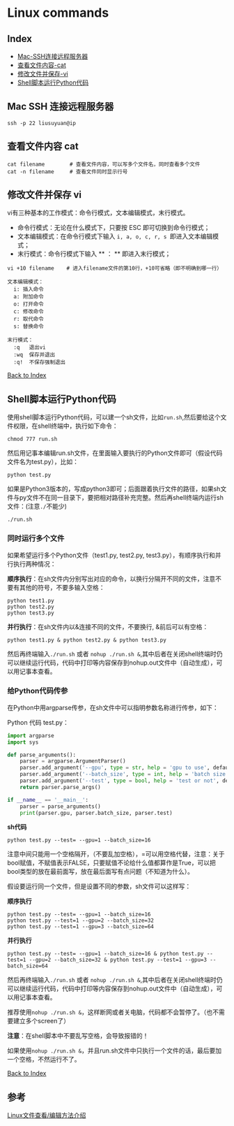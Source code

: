 # Linux commands

## Index

- [Mac-SSH连接远程服务器](#Mac-SSH-连接远程服务器)
- [查看文件内容-cat](#查看文件内容-cat)
- [修改文件并保存-vi](#修改文件并保存-vi)
- [Shell脚本运行Python代码](#Shell脚本运行Python代码)

## Mac SSH 连接远程服务器

`` ssh -p 22 liusuyuan@ip ``

## 查看文件内容 cat

```
cat filename        # 查看文件内容，可以写多个文件名，同时查看多个文件
cat -n filename     # 查看文件同时显示行号
```

## 修改文件并保存 vi

vi有三种基本的工作模式：命令行模式，文本编辑模式，末行模式。

- 命令行模式：无论在什么模式下，只要按 ESC 即可切换到命令行模式；
- 文本编辑模式：在命令行模式下输入 ``i, a, o, c, r, s ``即进入文本编辑模式；
- 末行模式：命令行模式下输入 ** ： ** 即进入末行模式；

```
vi +10 filename    # 进入filename文件的第10行，+10可省略（即不明确到哪一行）

文本编辑模式：
  i: 插入命令
  a: 附加命令  
  o: 打开命令
  c: 修改命令
  r: 取代命令
  s: 替换命令
  
末行模式：
  :q   退出vi
  :wq  保存并退出
  :q!  不保存强制退出
```

[Back to Index](#Index)


## Shell脚本运行Python代码

使用shell脚本运行Python代码，可以建一个sh文件，比如``run.sh``,然后要给这个文件权限，在shell终端中，执行如下命令：

```
chmod 777 run.sh
```

然后用记事本编辑run.sh文件，在里面输入要执行的Python文件即可（假设代码文件名为test.py），比如：

``` 
python test.py
```

如果是Python3版本的，写成python3即可；后面跟着执行文件的路径，如果sh文件与py文件不在同一目录下，要把相对路径补充完整。然后再shell终端内运行sh文件：(注意``./``不能少)

```
./run.sh
```

### 同时运行多个文件

如果希望运行多个Python文件（test1.py, test2.py, test3.py），有顺序执行和并行执行两种情况：

**顺序执行**：在sh文件内分别写出对应的命令，以换行分隔开不同的文件，注意不要有其他的符号，不要多输入空格：
``` 
python test1.py
python test2.py
python test3.py
```

**并行执行**：在sh文件内以&连接不同的文件，不要换行, &前后可以有空格：
```
python test1.py & python test2.py & python test3.py
```

然后再终端输入``./run.sh`` 或者 ``nohup ./run.sh &``,其中后者在关闭shell终端时仍可以继续运行代码，代码中打印等内容保存到nohup.out文件中（自动生成），可以用记事本查看。

### 给Python代码传参

在Python中用argparse传参，在sh文件中可以指明参数名称进行传参，如下：

Python 代码 test.py：
``` python
import argparse
import sys

def parse_arguments():
    parser = argparse.ArgumentParser()
    parser.add_argument('--gpu', type = str, help = 'gpu to use', default = '0')
    parser.add_argument('--batch_size', type = int, help = 'batch size', default = 32)
    parser.add_argument('--test', type = bool, help = 'test or not', default = True)
    return parser.parse_args()

if __name__ == '__main__':
    parser = parse_arguments()
    print(parser.gpu, parser.batch_size, parser.test)
```

**sh代码**
```
python test.py --test= --gpu=1 --batch_size=16
```

注意中间只能用一个空格隔开，（不要乱加空格），=可以用空格代替，注意：关于bool赋值，不赋值表示FALSE，只要赋值不论给什么值都算作是True，可以把bool类型的放在最前面写，放在最后面写有点问题（不知道为什么）。

假设要运行同一个文件，但是设置不同的参数，sh文件可以这样写：

**顺序执行**
```
python test.py --test= --gpu=1 --batch_size=16
python test.py --test=1 --gpu=2 --batch_size=32
python test.py --test=1 --gpu=3 --batch_size=64
```

**并行执行**
```
python test.py --test= --gpu=1 --batch_size=16 & python test.py --test=1 --gpu=2 --batch_size=32 & python test.py --test=1 --gpu=3 --batch_size=64
```

然后再终端输入``./run.sh`` 或者 ``nohup ./run.sh &``,其中后者在关闭shell终端时仍可以继续运行代码，代码中打印等内容保存到nohup.out文件中（自动生成），可以用记事本查看。

推荐使用``nohup ./run.sh &``，这样断网或者关电脑，代码都不会暂停了。（也不需要建立多个screen了）

**注意**：在shell脚本中不要乱写空格，会导致报错的！   

如果使用``nohup ./run.sh &``，并且run.sh文件中只执行一个文件的话，最后要加一个空格，不然运行不了。


[Back to Index](#Index)

## 参考

[Linux文件查看/编辑方法介绍](https://www.centos.bz/2011/10/linux-file-view-edit/)
